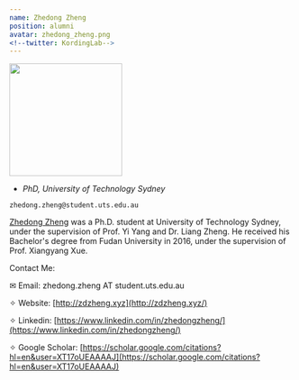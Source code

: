 ```yaml
---
name: Zhedong Zheng
position: alumni
avatar: zhedong_zheng.png
<!--twitter: KordingLab-->
---
```


<img width="200" src="{{site.baseurl}}/images/people/{{page.avatar}}" data-action="zoom">

- _PhD, University of Technology Sydney_<br>
<!--- _Science coach. Collaborator. Transdisciplinary optimist._-->

<i class="fa fa-envelope-o"></i> `zhedong.zheng@student.uts.edu.au`

[Zhedong Zheng](http://zdzheng.xyz/) was a Ph.D. student at University of Technology Sydney, under the supervision of Prof. Yi Yang and Dr. Liang Zheng. He received his Bachelor's degree from Fudan University in 2016, under the supervision of Prof. Xiangyang Xue. 

Contact Me:

✉ Email: zhedong.zheng AT student.uts.edu.au

✧ Website: [http://zdzheng.xyz](http://zdzheng.xyz/)

✧ Linkedin: [https://www.linkedin.com/in/zhedongzheng/](https://www.linkedin.com/in/zhedongzheng/)

✧ Google Scholar: [https://scholar.google.com/citations?hl=en&user=XT17oUEAAAAJ](https://scholar.google.com/citations?hl=en&user=XT17oUEAAAAJ) 


